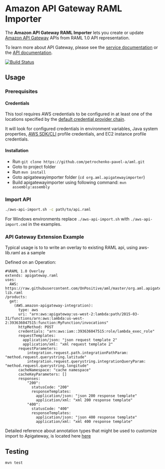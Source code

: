 # Amazon API Gateway RAML Importer

The **Amazon API Gateway RAML Importer** lets you create or update [Amazon API Gateway][service-page] APIs from  RAML 1.0 API representation.

To learn more about API Gateway, please see the [service documentation][service-docs] or the [API documentation][api-docs].

[service-page]: http://aws.amazon.com/api-gateway/
[service-docs]: http://docs.aws.amazon.com/apigateway/latest/developerguide/
[api-docs]: http://docs.aws.amazon.com/apigateway/api-reference

[![Build Status](https://api.travis-ci.org/awslabs/aws-apigateway-importer.svg?branch=master)](https://travis-ci.org/awslabs/aws-apigateway-importer)

## Usage

### Prerequisites

#### Credentials
This tool requires AWS credentials to be configured in at least one of the locations specified by the [default credential provider chain](http://docs.aws.amazon.com/AWSSdkDocsJava/latest/DeveloperGuide/credentials.html).

It will look for configured credentials in environment variables, Java system properties, [AWS SDK/CLI](http://aws.amazon.com/cli) profile credentials, and EC2 instance profile credentials.

#### Installation

 - Run `git clone https://github.com/petrochenko-pavel-a/aml.git`
 - Goto to project folder
 - Run `mvn install`
 - Goto apigatewayimporter folder (`cd org.aml.apigatewayimporter`)
 - Build apigatewayimporter using following command: `mvn assembly:assembly`

### Import API 

```sh
./aws-api-import.sh -c path/to/api.raml
```

For Windows environments replace `./aws-api-import.sh` with `./aws-api-import.cmd` in the examples.

### API Gateway Extension Example

Typical usage is to to write an overlay to existing RAML api, using aws-lib.raml as a sample

Defined on an Operation:

```raml
#%RAML 1.0 Overlay
extends: apigateway.raml
uses:
  AWS: https://raw.githubusercontent.com/OnPositive/aml/master/org.aml.apigatewayimporter/apigateway-lib.raml
/products:
  get:
    (AWS.amazon-apigateway-integration):
      type: aws
      uri: "arn:aws:apigateway:us-west-2:lambda:path/2015-03-31/functions/arn:aws:lambda:us-west-2:393636047515:function:MyFunction/invocations"
      httpMethod: POST
      credentials: "arn:aws:iam::393636047515:role/lambda_exec_role"
      requestTemplates:
        application/json: "json request template 2"
        application/xml: "xml request template 2"
      requestParameters:
          integration.request.path.integrationPathParam: "method.request.querystring.latitude"
          integration.request.querystring.integrationQueryParam: "method.request.querystring.longitude"
      cacheNamespace: "cache namespace"
      cacheKeyParameters: []
      responses:
          "200":
            statusCode: "200"
            responseTemplates:
              application/json: "json 200 response template"
              application/xml: "xml 200 response template"
          "400":
            statusCode: "400"
            responseTemplates:
              application/json: "json 400 response template"
              application/xml: "xml 400 response template"

```
Detailed reference about annotation types that might be used to customize import to Apigateway, is located here [here](https://petrochenko-pavel-a.github.io/raml-explorer/#https://raw.githubusercontent.com/OnPositive/aml/master/org.aml.apigatewayimporter/apigateway-lib.raml)


## Testing

```sh
mvn test
```
